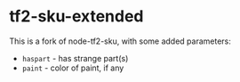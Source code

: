 # tf2-sku-extended
This is a fork of node-tf2-sku, with some added parameters:
- `haspart` - has strange part(s)
- `paint` - color of paint, if any
